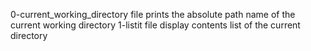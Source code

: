 0-current_working_directory file prints the absolute path name of the current working directory
1-listit file display contents list of the current directory
